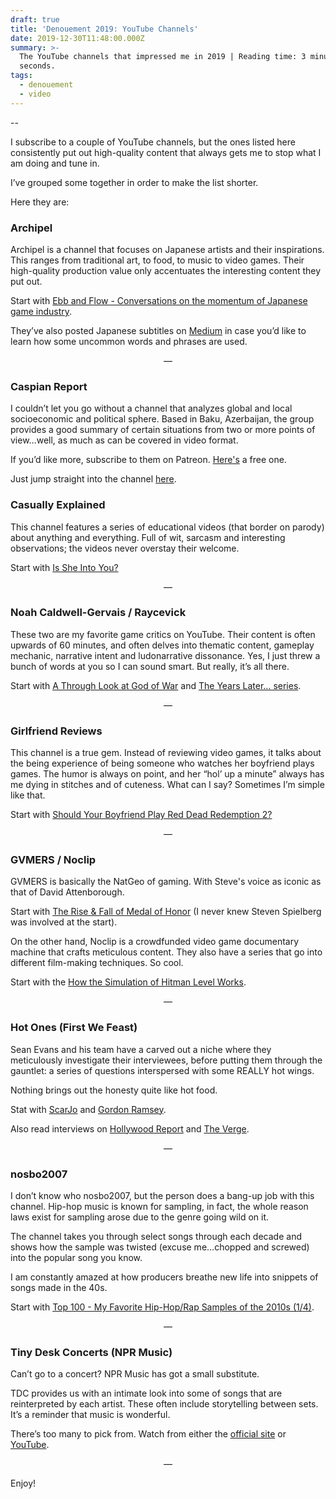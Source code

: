 ```yaml
---
draft: true
title: 'Denouement 2019: YouTube Channels'
date: 2019-12-30T11:48:00.000Z
summary: >-
  The YouTube channels that impressed me in 2019 | Reading time: 3 minutes 6
  seconds.
tags:
  - denouement
  - video
---
```

\--

I subscribe to a couple of YouTube channels, but the ones listed here consistently put out high-quality content that always gets me to stop what I am doing and tune in.

I’ve grouped some together in order to make the list shorter. 

Here they are:

### Archipel

Archipel is a channel that focuses on Japanese artists and their inspirations. This ranges from traditional art, to food, to music to video games. Their high-quality production value only accentuates the interesting content they put out.

Start with [Ebb and Flow - Conversations on the momentum of Japanese game industry](https://www.youtube.com/watch?v=_j6ZHkg5BtE).

They’ve also posted Japanese subtitles on [Medium](https://medium.com/@sail_13021/tales-from-archipel-8a54635963?source=---------2------------------) in case you’d like to learn how some uncommon words and phrases are used.

<p align="center"> — </p>

### Caspian Report

I couldn’t let you go without a channel that analyzes global and local socioeconomic and political sphere. Based in Baku, Azerbaijan, the group provides a good summary of certain situations from two or more points of view…well, as much as can be covered in video format.

If you’d like more, subscribe to them on Patreon. [Here's](https://www.patreon.com/posts/intel-briefing-7931410) a free one.

Just jump straight into the channel [here](https://www.youtube.com/user/CaspianReport/featured).

### Casually Explained

This channel features a series of educational videos (that border on parody) about anything and everything. Full of wit, sarcasm and interesting observations;  the videos never overstay their welcome.

Start with [Is She Into You?](https://www.youtube.com/watch?v=xa-4IAR_9Yw)

<p align="center"> — </p>

### Noah Caldwell-Gervais / Raycevick

These two are my favorite game critics on YouTube. Their content is often upwards of 60 minutes, and often delves into thematic content, gameplay mechanic, narrative intent and ludonarrative dissonance.  Yes, I just threw a bunch of words at you so I can sound smart. But really, it’s all there.

Start with [A Through Look at God of War](https://www.youtube.com/watch?v=apX3q5PCrQQ) and [The Years Later… series](https://www.youtube.com/playlist?list=PL1COqvnFyo_PzSEtJZwbw-t5hBlicWaJ2).

<p align="center"> — </p>

### Girlfriend Reviews

This channel is a true gem. Instead of reviewing video games, it talks about the being experience of being someone who watches her boyfriend plays games. The humor is always on point, and her “hol’ up a minute” always has me dying in stitches and of cuteness. What can I say? Sometimes I’m simple like that.

Start with [Should Your Boyfriend Play Red Dead Redemption 2?](https://www.youtube.com/watch?v=TAX5hTzxn8M)

<p align="center"> — </p>

### GVMERS / Noclip

GVMERS is basically the NatGeo of gaming. With Steve's voice as iconic as that of David Attenborough.

Start with [](https://www.youtube.com/watch?v=_j6ZHkg5BtE)[The Rise & Fall of Medal of Honor](https://www.youtube.com/watch?v=bj3qAIkbQw8) (I never knew Steven Spielberg was involved at the start).

On the other hand, Noclip is a crowdfunded video game documentary machine that crafts meticulous content. They also have a series that go into different film-making techniques. So cool.

Start with the [How the Simulation of Hitman Level Works](https://www.youtube.com/watch?v=EjvrTa6IKW8).

<p align="center"> — </p>

### Hot Ones (First We Feast)

Sean Evans and his team have a carved out a niche where they meticulously investigate their interviewees, before putting them through the gauntlet: a series of questions interspersed with some REALLY hot wings.

Nothing brings out the honesty quite like hot food.

Stat with [ScarJo](https://www.youtube.com/watch?v=SR5kfWXfxto) and [Gordon Ramsey](https://www.youtube.com/watch?v=U9DyHthJ6LA).

Also read interviews on [Hollywood Report](https://www.hollywoodreporter.com/heat-vision/meet-hot-host-sean-evans-who-eats-spicy-wings-celebs-1248023) and [The Verge](https://www.theverge.com/2019/10/31/20938739/hot-ones-sean-evans-youtube-guests-gordon-ramsey-idris-elba-late-night-tv).

<p align="center"> — </p>

### nosbo2007

I don’t know who nosbo2007, but the person does a bang-up job with this channel. Hip-hop music is known for sampling, in fact, the whole reason laws exist for sampling arose due to the genre going wild on it.

The channel takes you through select songs through each decade and shows how the sample was twisted (excuse me…chopped and screwed) into the popular song you know.

I am constantly amazed at how producers breathe new life into snippets of songs made in the 40s.

Start with [Top 100 - My Favorite Hip-Hop/Rap Samples of the 2010s (1/4)](https://www.youtube.com/watch?v=UF3RuaxtQI0).

<p align="center"> — </p>

### Tiny Desk Concerts (NPR Music)

Can’t go to a concert? NPR Music has got a small substitute.

TDC provides us with an intimate look into some of songs that are reinterpreted by each artist. These often include storytelling between sets. It’s a reminder that music is wonderful.

There’s too many to pick from. Watch from either the [official site](https://www.npr.org/series/tiny-desk-concerts/) or [YouTube](https://www.youtube.com/user/nprmusic/videos?app=desktop).

<p align="center"> — </p>

Enjoy!
